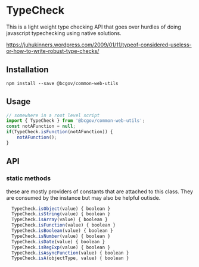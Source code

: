 # TypeCheck

This is a light weight type checking API that goes over hurdles of doing javascript typechecking using native solutions.

https://juhukinners.wordpress.com/2009/01/11/typeof-considered-useless-or-how-to-write-robust-type-checks/
## Installation

```npm install --save @bcgov/common-web-utils```

## Usage


```javascript
// somewhere in a root level script
import { TypeCheck } from '@bcgov/common-web-utils';
const notAFunction = null;
if(TypeCheck.isFunction(notAFunction)) {
    notAFunction();
}
```  
## API

### static methods
these are mostly providers of constants that are attached to this class. They are consumed by the instance but may also be helpful outisde.
```javascript
  TypeCheck.isObject(value) { boolean } 
  TypeCheck.isString(value) { boolean } 
  TypeCheck.isArray(value) { boolean } 
  TypeCheck.isFunction(value) { boolean }
  TypeCheck.isBoolean(value) { boolean }
  TypeCheck.isNumber(value) { boolean }
  TypeCheck.isDate(value) { boolean }
  TypeCheck.isRegExp(value) { boolean }
  TypeCheck.isAsyncFunction(value) { boolean }
  TypeCheck.isA(objectType, value) { boolean }
```

